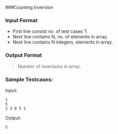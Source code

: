 ###Counting Inversion

### Input Format
* First line consist no. of test cases T.
* Next line contains N, no. of elements in array.
* Next line contains N integers, elements in array.

### Output Format
> Number of inversions in array.

### Sample Testcases:
Input:  
```
1
5
2 3 8 5 1
```

Output:
```
5
```
